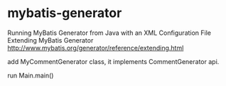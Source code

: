 # mybatis-generator

Running MyBatis Generator from Java with an XML Configuration File
Extending MyBatis Generator
http://www.mybatis.org/generator/reference/extending.html

add  MyCommentGenerator class, it implements CommentGenerator api.


run Main.main()
